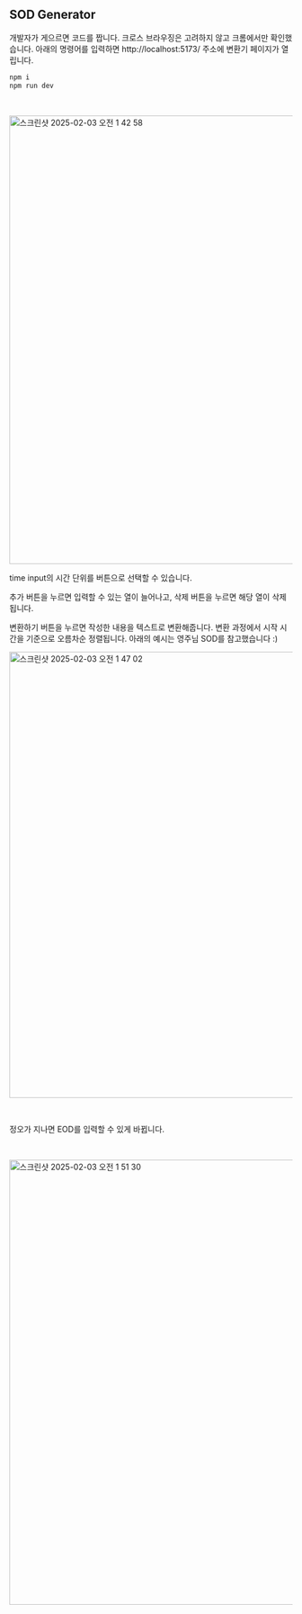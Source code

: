 ## SOD Generator 

개발자가 게으르면 코드를 짭니다. 크로스 브라우징은 고려하지 않고 크롬에서만 확인했습니다. 아래의 명령어를 입력하면 http://localhost:5173/ 주소에 변환기 페이지가 열립니다.

```bash
npm i
npm run dev
```

&nbsp;

<img width="797" alt="스크린샷 2025-02-03 오전 1 42 58" src="https://github.com/user-attachments/assets/d4ab1a5c-5cd0-4549-8094-d82f6aef55d0" />

time input의 시간 단위를 버튼으로 선택할 수 있습니다.

추가 버튼을 누르면 입력할 수 있는 열이 늘어나고, 삭제 버튼을 누르면 해당 열이 삭제됩니다.

변환하기 버튼을 누르면 작성한 내용을 텍스트로 변환해줍니다. 변환 과정에서 시작 시간을 기준으로 오름차순 정렬됩니다. 아래의 예시는 영주님 SOD를 참고했습니다 :)

<img width="793" alt="스크린샷 2025-02-03 오전 1 47 02" src="https://github.com/user-attachments/assets/dcbfcb89-d8e6-4012-af15-d4586d460460" />

&nbsp;

정오가 지나면 EOD를 입력할 수 있게 바뀝니다.

&nbsp;

<img width="791" alt="스크린샷 2025-02-03 오전 1 51 30" src="https://github.com/user-attachments/assets/8fb1941c-61cb-4e43-b9f9-81dbf9ead71d" />
